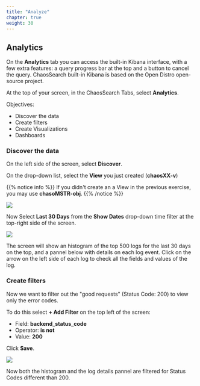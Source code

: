 ```yaml
---
title: "Analyze"
chapter: true
weight: 30
---
```


## Analytics

On the **Analytics** tab you can access the built-in Kibana interface, with a few extra features: a query progress bar at the top and a button to cancel the query. ChaosSearch built-in Kibana is based on the Open Distro open-source project.

At the top of your screen, in the ChaosSearch Tabs, select **Analytics**.

Objectives:

- Discover the data
- Create filters
- Create Visualizations
- Dashboards

### Discover the data

On the left side of the screen, select **Discover**.

On the drop-down list, select the **View** you just created (**chaosXX-v**) 

{{% notice info %}}
If you didn't create an a View in the previous exercise, you may use **chasoMSTR-obj**. 
{{% /notice %}}
 
![](/images/analytics/selectview.jpg)

Now Select **Last 30 Days** from the **Show Dates** drop-down time filter at the top-right side of the screen.

![](/images/analytics/timefilter.jpg)

The screen will show an histogram of the top 500 logs for the last 30 days on the top, and a pannel below with details on each log event. Click on the arrow on the left side of each log to check all the fields and values of the log.

### Create filters

Now we want to filter out the "good requests" (Status Code: 200) to view only the error codes.

To do this select **+ Add Filter** on the top left of the screen:

- Field: **backend\_status\_code** 
- Operator: **is not**
- Value: **200**

Click **Save**.

![](/images/analytics/create_filter.jpg)

Now both the histogram and the log details pannel are filtered for Status Codes different than 200.